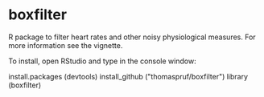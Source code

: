 # boxfilter
R package to filter heart rates and other noisy physiological measures.
For more information see the vignette.

To install, open RStudio and type in the console window:

install.packages (devtools)
install_github ("thomaspruf/boxfilter")
library (boxfilter)
